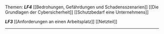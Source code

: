 Themen:
***LF4***
[[Bedrohungen, Gefährdungen und Schadensszenarien]]
[[Die Grundlagen der Cybersicherheit]]
[[Schutzbedarf eine Unternehmens]]

***LF3***
[[Anforderungen an einen Arbeitsplatz]]
[[Netzteil]]

---
